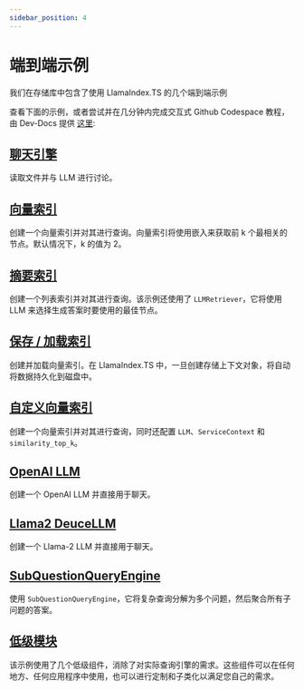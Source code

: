 ```yaml
---
sidebar_position: 4
---
```


# 端到端示例

我们在存储库中包含了使用 LlamaIndex.TS 的几个端到端示例

查看下面的示例，或者尝试并在几分钟内完成交互式 Github Codespace 教程，由 Dev-Docs 提供 [这里](https://codespaces.new/team-dev-docs/lits-dev-docs-playground?devcontainer_path=.devcontainer%2Fjavascript_ltsquickstart%2Fdevcontainer.json):

## [聊天引擎](https://github.com/run-llama/LlamaIndexTS/blob/main/examples/chatEngine.ts)

读取文件并与 LLM 进行讨论。

## [向量索引](https://github.com/run-llama/LlamaIndexTS/blob/main/examples/vectorIndex.ts)

创建一个向量索引并对其进行查询。向量索引将使用嵌入来获取前 k 个最相关的节点。默认情况下，k 的值为 2。

## [摘要索引](https://github.com/run-llama/LlamaIndexTS/blob/main/examples/summaryIndex.ts)

创建一个列表索引并对其进行查询。该示例还使用了 `LLMRetriever`，它将使用 LLM 来选择生成答案时要使用的最佳节点。

## [保存 / 加载索引](https://github.com/run-llama/LlamaIndexTS/blob/main/examples/storageContext.ts)

创建并加载向量索引。在 LlamaIndex.TS 中，一旦创建存储上下文对象，将自动将数据持久化到磁盘中。

## [自定义向量索引](https://github.com/run-llama/LlamaIndexTS/blob/main/examples/vectorIndexCustomize.ts)

创建一个向量索引并对其进行查询，同时还配置 `LLM`、`ServiceContext` 和 `similarity_top_k`。

## [OpenAI LLM](https://github.com/run-llama/LlamaIndexTS/blob/main/examples/openai.ts)

创建一个 OpenAI LLM 并直接用于聊天。

## [Llama2 DeuceLLM](https://github.com/run-llama/LlamaIndexTS/blob/main/examples/llamadeuce.ts)

创建一个 Llama-2 LLM 并直接用于聊天。

## [SubQuestionQueryEngine](https://github.com/run-llama/LlamaIndexTS/blob/main/examples/subquestion.ts)

使用 `SubQuestionQueryEngine`，它将复杂查询分解为多个问题，然后聚合所有子问题的答案。

## [低级模块](https://github.com/run-llama/LlamaIndexTS/blob/main/examples/lowlevel.ts)

该示例使用了几个低级组件，消除了对实际查询引擎的需求。这些组件可以在任何地方、任何应用程序中使用，也可以进行定制和子类化以满足您自己的需求。
